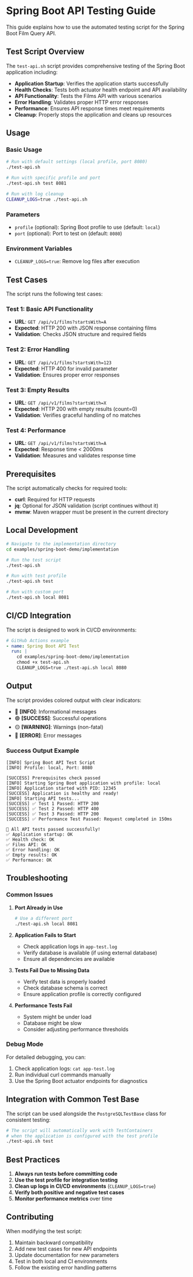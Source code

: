 # Spring Boot API Testing Guide

This guide explains how to use the automated testing script for the Spring Boot Film Query API.

## Test Script Overview

The `test-api.sh` script provides comprehensive testing of the Spring Boot application including:

- **Application Startup**: Verifies the application starts successfully
- **Health Checks**: Tests both actuator health endpoint and API availability
- **API Functionality**: Tests the Films API with various scenarios
- **Error Handling**: Validates proper HTTP error responses
- **Performance**: Ensures API response times meet requirements
- **Cleanup**: Properly stops the application and cleans up resources

## Usage

### Basic Usage

```bash
# Run with default settings (local profile, port 8080)
./test-api.sh

# Run with specific profile and port
./test-api.sh test 8081

# Run with log cleanup
CLEANUP_LOGS=true ./test-api.sh
```

### Parameters

- `profile` (optional): Spring Boot profile to use (default: `local`)
- `port` (optional): Port to test on (default: `8080`)

### Environment Variables

- `CLEANUP_LOGS=true`: Remove log files after execution

## Test Cases

The script runs the following test cases:

### Test 1: Basic API Functionality
- **URL**: `GET /api/v1/films?startsWith=A`
- **Expected**: HTTP 200 with JSON response containing films
- **Validation**: Checks JSON structure and required fields

### Test 2: Error Handling
- **URL**: `GET /api/v1/films?startsWith=123`
- **Expected**: HTTP 400 for invalid parameter
- **Validation**: Ensures proper error responses

### Test 3: Empty Results
- **URL**: `GET /api/v1/films?startsWith=X`
- **Expected**: HTTP 200 with empty results (count=0)
- **Validation**: Verifies graceful handling of no matches

### Test 4: Performance
- **URL**: `GET /api/v1/films?startsWith=A`
- **Expected**: Response time < 2000ms
- **Validation**: Measures and validates response time

## Prerequisites

The script automatically checks for required tools:

- **curl**: Required for HTTP requests
- **jq**: Optional for JSON validation (script continues without it)
- **mvnw**: Maven wrapper must be present in the current directory

## Local Development

```bash
# Navigate to the implementation directory
cd examples/spring-boot-demo/implementation

# Run the test script
./test-api.sh

# Run with test profile
./test-api.sh test

# Run with custom port
./test-api.sh local 8081
```

## CI/CD Integration

The script is designed to work in CI/CD environments:

```yaml
# GitHub Actions example
- name: Spring Boot API Test
  run: |
    cd examples/spring-boot-demo/implementation
    chmod +x test-api.sh
    CLEANUP_LOGS=true ./test-api.sh local 8080
```

## Output

The script provides colored output with clear indicators:

- 🔵 **[INFO]**: Informational messages
- 🟢 **[SUCCESS]**: Successful operations
- 🟡 **[WARNING]**: Warnings (non-fatal)
- 🔴 **[ERROR]**: Error messages

### Success Output Example

```
[INFO] Spring Boot API Test Script
[INFO] Profile: local, Port: 8080

[SUCCESS] Prerequisites check passed
[INFO] Starting Spring Boot application with profile: local
[INFO] Application started with PID: 12345
[SUCCESS] Application is healthy and ready!
[INFO] Starting API tests...
[SUCCESS] ✅ Test 1 Passed: HTTP 200
[SUCCESS] ✅ Test 2 Passed: HTTP 400
[SUCCESS] ✅ Test 3 Passed: HTTP 200
[SUCCESS] ✅ Performance Test Passed: Request completed in 150ms

🎉 All API tests passed successfully!
✅ Application startup: OK
✅ Health check: OK
✅ Films API: OK
✅ Error handling: OK
✅ Empty results: OK
✅ Performance: OK
```

## Troubleshooting

### Common Issues

1. **Port Already in Use**
   ```bash
   # Use a different port
   ./test-api.sh local 8081
   ```

2. **Application Fails to Start**
   - Check application logs in `app-test.log`
   - Verify database is available (if using external database)
   - Ensure all dependencies are available

3. **Tests Fail Due to Missing Data**
   - Verify test data is properly loaded
   - Check database schema is correct
   - Ensure application profile is correctly configured

4. **Performance Tests Fail**
   - System might be under load
   - Database might be slow
   - Consider adjusting performance thresholds

### Debug Mode

For detailed debugging, you can:

1. Check application logs: `cat app-test.log`
2. Run individual curl commands manually
3. Use the Spring Boot actuator endpoints for diagnostics

## Integration with Common Test Base

The script can be used alongside the `PostgreSQLTestBase` class for consistent testing:

```bash
# The script will automatically work with TestContainers
# when the application is configured with the test profile
./test-api.sh test
```

## Best Practices

1. **Always run tests before committing code**
2. **Use the test profile for integration testing**
3. **Clean up logs in CI/CD environments** (`CLEANUP_LOGS=true`)
4. **Verify both positive and negative test cases**
5. **Monitor performance metrics** over time

## Contributing

When modifying the test script:

1. Maintain backward compatibility
2. Add new test cases for new API endpoints
3. Update documentation for new parameters
4. Test in both local and CI environments
5. Follow the existing error handling patterns 